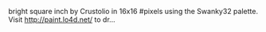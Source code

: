 bright square inch by Crustolio in 16x16 #pixels using the Swanky32 palette. Visit http://paint.lo4d.net/ to dr... 